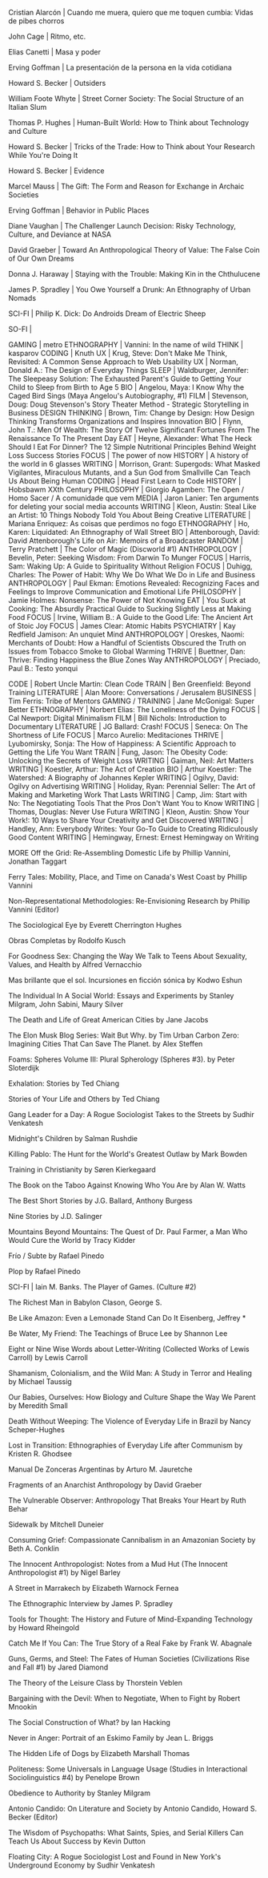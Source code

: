 
Cristian Alarcón | Cuando me muera, quiero que me toquen cumbia: Vidas de pibes chorros

John Cage | Ritmo, etc.

Elias Canetti | Masa y poder

Erving Goffman | La presentación de la persona en la vida cotidiana

Howard S. Becker | Outsiders

William Foote Whyte | Street Corner Society: The Social Structure of an Italian Slum

Thomas P. Hughes | Human-Built World: How to Think about Technology and Culture

Howard S. Becker | Tricks of the Trade: How to Think about Your Research While You're Doing It

Howard S. Becker | Evidence

Marcel Mauss | The Gift: The Form and Reason for Exchange in Archaic Societies

Erving Goffman | Behavior in Public Places

Diane Vaughan | The Challenger Launch Decision: Risky Technology, Culture, and Deviance at NASA

David Graeber | Toward An Anthropological Theory of Value: The False Coin of Our Own Dreams

Donna J. Haraway | Staying with the Trouble: Making Kin in the Chthulucene

James P. Spradley | You Owe Yourself a Drunk: An Ethnography of Urban Nomads

SCI-FI | Philip K. Dick: Do Androids Dream of Electric Sheep

SO-FI | 

GAMING | metro
ETHNOGRAPHY | Vannini: In the name of wild
THINK | kasparov
CODING | Knuth
UX | Krug, Steve: Don't Make Me Think, Revisited: A Common Sense Approach to Web Usability
UX | Norman, Donald A.: The Design of Everyday Things
SLEEP | Waldburger, Jennifer: The Sleepeasy Solution: The Exhausted Parent's Guide to Getting Your Child to Sleep from Birth to Age 5
BIO | Angelou, Maya: I Know Why the Caged Bird Sings (Maya Angelou's Autobiography, #1)
FILM | Stevenson, Doug: Doug Stevenson's Story Theater Method - Strategic Storytelling in Business
DESIGN THINKING | Brown, Tim: Change by Design: How Design Thinking Transforms Organizations and Inspires Innovation
BIO | Flynn, John T.: Men Of Wealth: The Story Of Twelve Significant Fortunes From The Renaissance To The Present Day
EAT | Heyne, Alexander: What The Heck Should I Eat For Dinner? The 12 Simple Nutritional Principles Behind Weight Loss Success Stories
FOCUS | The power of now
HISTORY | A history of the world in 6 glasses
WRITING | Morrison, Grant: Supergods: What Masked Vigilantes, Miraculous Mutants, and a Sun God from Smallville Can Teach Us About Being Human
CODING | Head First Learn to Code
HISTORY | Hobsbawm XXth Century
PHILOSOPHY | Giorgio Agamben: The Open / Homo Sacer / A comunidade que vem
MEDIA | Jaron Lanier: Ten arguments for deleting your social media accounts
WRITING | Kleon, Austin: Steal Like an Artist: 10 Things Nobody Told You About Being Creative
LITERATURE | Mariana Enriquez: As coisas que perdimos no fogo
ETHNOGRAPHY | Ho, Karen: Liquidated: An Ethnography of Wall Street
BIO | Attenborough, David: David Attenborough's Life on Air: Memoirs of a Broadcaster
RANDOM | Terry Pratchett | The Color of Magic (Discworld #1)
ANTHROPOLOGY | Bevelin, Peter: Seeking Wisdom: From Darwin To Munger
FOCUS | Harris, Sam: Waking Up: A Guide to Spirituality Without Religion
FOCUS | Duhigg, Charles: The Power of Habit: Why We Do What We Do in Life and Business
ANTHROPOLOGY | Paul Ekman: Emotions Revealed: Recognizing Faces and Feelings to Improve Communication and Emotional Life
PHILOSOPHY | Jamie Holmes: Nonsense: The Power of Not Knowing 
EAT | You Suck at Cooking: The Absurdly Practical Guide to Sucking Slightly Less at Making Food
FOCUS | Irvine, William B.: A Guide to the Good Life: The Ancient Art of Stoic Joy
FOCUS | James Clear: Atomic Habits
PSYCHIATRY | Kay Redfield Jamison: An unquiet Mind
ANTHROPOLOGY | Oreskes, Naomi: Merchants of Doubt: How a Handful of Scientists Obscured the Truth on Issues from Tobacco Smoke to Global Warming
THRIVE | Buettner, Dan: Thrive: Finding Happiness the Blue Zones Way
ANTHROPOLOGY | Preciado, Paul B.: Testo yonqui

CODE | Robert Uncle Martin: Clean Code
TRAIN | Ben Greenfield: Beyond Training
LITERATURE | Alan Moore: Conversations / Jerusalem
BUSINESS | Tim Ferris: Tribe of Mentors
GAMING / TRAINING | Jane McGonigal: Super Better
ETHNOGRAPHY | Norbert Elias: The Loneliness of the Dying
FOCUS | Cal Newport: Digital Minimalism
FILM | Bill Nichols: Introduction to Documentary
LITERATURE | JG Ballard: Crash!
FOCUS | Seneca: On The Shortness of Life
FOCUS | Marco Aurelio: Meditaciones
THRIVE | Lyubomirsky, Sonja: The How of Happiness: A Scientific Approach to Getting the Life You Want
TRAIN | Fung, Jason: The Obesity Code: Unlocking the Secrets of Weight Loss
WRITING | Gaiman, Neil: Art Matters
WRITING | Koestler, Arthur: The Act of Creation
BIO | Arthur Koestler: The Watershed: A Biography of Johannes Kepler
WRITING | Ogilvy, David: Ogilvy on Advertising
WRITING | Holiday, Ryan: Perennial Seller: The Art of Making and Marketing Work That Lasts
WRITING | Camp, Jim: Start with No: The Negotiating Tools That the Pros Don't Want You to Know
WRITING | Thomas, Douglas: Never Use Futura
WRITING | Kleon, Austin: Show Your Work!: 10 Ways to Share Your Creativity and Get Discovered
WRITING | Handley, Ann: Everybody Writes: Your Go-To Guide to Creating Ridiculously Good Content
WRITING | Hemingway, Ernest: Ernest Hemingway on Writing

MORE
Off the Grid: Re-Assembling Domestic Life
by Phillip Vannini, Jonathan Taggart

Ferry Tales: Mobility, Place, and Time on Canada's West Coast
by Phillip Vannini

Non-Representational Methodologies: Re-Envisioning Research
by Phillip Vannini (Editor)

The Sociological Eye
by Everett Cherrington Hughes

Obras Completas
by Rodolfo Kusch

For Goodness Sex: Changing the Way We Talk to Teens About Sexuality, Values, and Health
by Alfred Vernacchio

Mas brillante que el sol. Incursiones en ficción sónica
by Kodwo Eshun

The Individual In A Social World: Essays and Experiments
by Stanley Milgram, John Sabini, Maury Silver

The Death and Life of Great American Cities
by Jane Jacobs


The Elon Musk Blog Series: Wait But Why. by Tim Urban
Carbon Zero: Imagining Cities That Can Save The Planet. by Alex Steffen

Foams: Spheres Volume III: Plural Spherology (Spheres #3). by Peter Sloterdijk

Exhalation: Stories
by Ted Chiang

Stories of Your Life and Others
by Ted Chiang

Gang Leader for a Day: A Rogue Sociologist Takes to the Streets
by Sudhir Venkatesh

Midnight's Children
by Salman Rushdie

Killing Pablo: The Hunt for the World's Greatest Outlaw
by Mark Bowden

Training in Christianity
by Søren Kierkegaard

The Book on the Taboo Against Knowing Who You Are
by Alan W. Watts

The Best Short Stories
by J.G. Ballard, Anthony Burgess

Nine Stories
by J.D. Salinger

Mountains Beyond Mountains: The Quest of Dr. Paul Farmer, a Man Who Would Cure the World
by Tracy Kidder

Frío / Subte
by Rafael Pinedo

Plop
by Rafael Pinedo

SCI-FI | Iain M. Banks. The Player of Games. (Culture #2)
	
The Richest Man in Babylon
Clason, George S.

Be Like Amazon: Even a Lemonade Stand Can Do It
Eisenberg, Jeffrey *

Be Water, My Friend: The Teachings of Bruce Lee
by Shannon Lee

Eight or Nine Wise Words about Letter-Writing (Collected Works of Lewis Carroll)
by Lewis Carroll

Shamanism, Colonialism, and the Wild Man: A Study in Terror and Healing
by Michael Taussig

Our Babies, Ourselves: How Biology and Culture Shape the Way We Parent
by Meredith Small 

Death Without Weeping: The Violence of Everyday Life in Brazil
by Nancy Scheper-Hughes

Lost in Transition: Ethnographies of Everyday Life after Communism
by Kristen R. Ghodsee

Manual De Zonceras Argentinas
by Arturo M. Jauretche

Fragments of an Anarchist Anthropology
by David Graeber

The Vulnerable Observer: Anthropology That Breaks Your Heart
by Ruth Behar 

Sidewalk
by Mitchell Duneier

Consuming Grief: Compassionate Cannibalism in an Amazonian Society
by Beth A. Conklin

The Innocent Anthropologist: Notes from a Mud Hut
(The Innocent Anthropologist #1)
by Nigel Barley 

A Street in Marrakech
by Elizabeth Warnock Fernea

The Ethnographic Interview
by James P. Spradley

Tools for Thought: The History and Future of Mind-Expanding Technology
by Howard Rheingold

Catch Me If You Can: The True Story of a Real Fake
by Frank W. Abagnale

Guns, Germs, and Steel: The Fates of Human Societies
(Civilizations Rise and Fall #1)
by Jared Diamond

The Theory of the Leisure Class
by Thorstein Veblen

Bargaining with the Devil: When to Negotiate, When to Fight
by Robert Mnookin

The Social Construction of What?
by Ian Hacking

Never in Anger: Portrait of an Eskimo Family
by Jean L. Briggs

The Hidden Life of Dogs
by Elizabeth Marshall Thomas

Politeness: Some Universals in Language Usage
(Studies in Interactional Sociolinguistics #4)
by Penelope Brown

Obedience to Authority
by Stanley Milgram

Antonio Candido: On Literature and Society
by Antonio Candido, Howard S. Becker (Editor)

The Wisdom of Psychopaths: What Saints, Spies, and Serial Killers Can Teach Us About Success
by Kevin Dutton

Floating City: A Rogue Sociologist Lost and Found in New York's Underground Economy
by Sudhir Venkatesh


